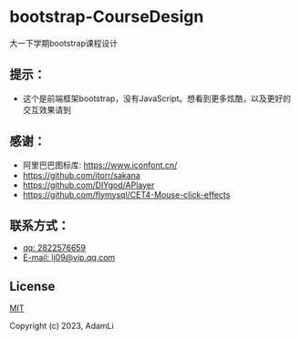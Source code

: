 # bootstrap-CourseDesign
大一下学期bootstrap课程设计

## 提示：
- 这个是前端框架bootstrap，没有JavaScript。想看到更多炫酷，以及更好的交互效果请到[]()

## 感谢：
- 阿里巴巴图标库: https://www.iconfont.cn/
- https://github.com/itorr/sakana
- https://github.com/DIYgod/APlayer
- https://github.com/flymysql/CET4-Mouse-click-effects

## 联系方式：
- [qq: 2822576659](http://wpa.qq.com/msgrd?v=3&uin=2822576659&site=qq&menu=yes)
- [E-mail: lj09@vip.qq.com](mailto:lj09@vip.qq.com)
## License

[MIT](https://opensource.org/licenses/MIT)

Copyright (c) 2023, AdamLi
